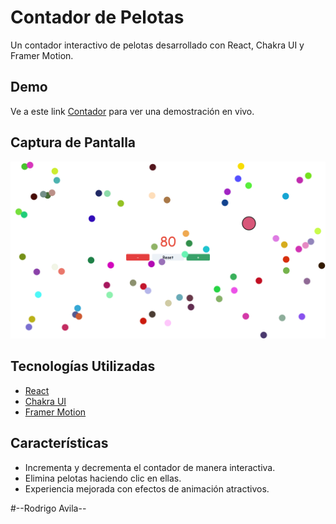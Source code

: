 # Contador de Pelotas

Un contador interactivo de pelotas desarrollado con React, Chakra UI y Framer Motion.

## Demo

Ve a este link  [Contador](https://rodriig28.github.io/Contador-Pelotitas/) para ver una demostración en vivo.

## Captura de Pantalla

![Alt text](image.png)


## Tecnologías Utilizadas

- [React](https://reactjs.org/)
- [Chakra UI](https://chakra-ui.com/)
- [Framer Motion](https://www.framer.com/motion/)

## Características

- Incrementa y decrementa el contador de manera interactiva.
- Elimina pelotas haciendo clic en ellas.
- Experiencia mejorada con efectos de animación atractivos.

#--Rodrigo Avila--